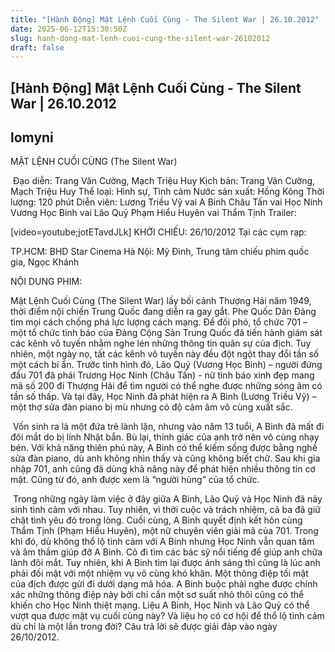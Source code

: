 ```yaml
---
title: "[Hành Động] Mật Lệnh Cuối Cùng - The Silent War | 26.10.2012"
date: 2025-06-12T15:30:50Z
slug: hanh-dong-mat-lenh-cuoi-cung-the-silent-war-26102012
draft: false
---
```


## [Hành Động] Mật Lệnh Cuối Cùng - The Silent War | 26.10.2012

## lomyni

MẬT LỆNH CUỐI CÙNG
(The Silent War)

​
Đạo diễn: Trang Văn Cường, Mạch Triệu Huy
Kịch bản: Trang Văn Cường, Mạch Triệu Huy
Thể loại: Hình sự, Tình cảm
Nước sản xuất: Hồng Kông
Thời lượng: 120 phút
Diễn viên: 
Lương Triều Vỹ vai A Binh
Châu Tấn vai Học Ninh
Vương Học Binh vai Lão Quỷ
Phạm Hiểu Huyên vai Thẩm Tịnh
Trailer: 

[video=youtube;jotETavdJLk]​
KHỞI CHIẾU: 26/10/2012
Tại các cụm rạp:

TP.HCM: BHD Star Cinema
Hà Nội: Mỹ Đình, Trung tâm chiếu phim quốc gia, Ngọc Khánh

NỘI DUNG PHIM:

Mật Lệnh Cuối Cùng (The Silent War) lấy bối cảnh Thượng Hải năm 1949, thời điểm nội chiến Trung Quốc đang diễn ra gay gắt. Phe Quốc Dân Đảng tìm mọi cách chống phá lực lượng cách mạng. Để đối phó, tổ chức 701 – một tổ chức tình báo của Đảng Cộng Sản Trung Quốc đã tiến hành giám sát các kênh vô tuyến nhằm nghe lén những thông tin quân sự của địch. Tuy nhiên, một ngày nọ, tất các kênh vô tuyến này đều đột ngột thay đổi tần số một cách bí ẩn. Trước tình hình đó, Lão Quỷ (Vương Học Binh) – người đứng đầu 701 đã phái Trương Học Ninh (Châu Tấn) - nữ tình báo xinh đẹp mang mã số 200 đi Thượng Hải để tìm người có thể nghe được những sóng âm có tần số thấp. Và tại đây, Học Ninh đã phát hiện ra A Binh (Lương Triều Vỹ) – một thợ sửa đàn piano bị mù nhưng có độ cảm âm vô cùng xuất sắc.

​
Vốn sinh ra là một đứa trẻ lành lặn, nhưng vào năm 13 tuổi, A Binh đã mất đi đôi mắt do bị lính Nhật bắn. Bù lại, thính giác của anh trở nên vô cùng nhạy bén. Với khả năng thiên phú này, A Binh có thể kiếm sống được bằng nghề sửa đàn piano, dù anh không nhìn thấy và cũng không biết chữ. Sau khi gia nhập 701, anh cũng đã dùng khả năng này để phát hiện nhiều thông tin cơ mật. Cũng từ đó, anh được xem là “người hùng” của tổ chức.

​
Trong những ngày làm việc ở đây giữa A Binh, Lão Quỷ và Học Ninh đã nảy sinh tình cảm với nhau. Tuy nhiên, vì thời cuộc và trách nhiệm, cả ba đã giữ chặt tình yêu đó trong lòng. Cuối cùng, A Binh quyết định kết hôn cùng Thẩm Tịnh (Phạm Hiểu Huyên), một nữ chuyên viên giải mã của 701. Trong khi đó, dù không thổ lộ tình cảm với A Binh nhưng Học Ninh vẫn quan tâm và âm thầm giúp đỡ A Binh. Cô đi tìm các bác sỹ nổi tiếng để giúp anh chữa lành đôi mắt. Tuy nhiên, khi A Binh tìm lại được ánh sáng thì cũng là lúc anh phải đối mặt với một nhiệm vụ vô cùng khó khăn. Một thông điệp tối mật của địch được gửi đi dưới dạng mã hóa. A Binh buộc phải nghe được chính xác những thông điệp này bởi chỉ cần một sơ suất nhỏ thôi cũng có thể khiến cho Học Ninh thiệt mạng. 
Liệu A Binh, Học Ninh và Lão Quỷ có thể vượt qua được mật vụ cuối cùng này? Và liệu họ có cơ hội để thổ lộ tình cảm dù chỉ là một lần trong đời? Câu trả lời sẽ được giải đáp vào ngày 26/10/2012.